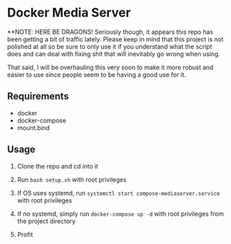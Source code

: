 # Docker Media Server

**NOTE: HERE BE DRAGONS! Seriously though, it appears this repo has been getting a bit of traffic lately. Please keep in mind that this project is not polished at all so be sure to only use it if you understand what the script does and can deal with fixing shit that will inevitably go wrong when using.

That said, I will be overhauling this very soon to make it more robust and easier to use since people seem to be having a good use for it.

## Requirements

- docker
- docker-compose
- mount.bind

## Usage

1) Clone the repo and cd into it

2) Run `bash setup.sh` with root privileges

3) If OS uses systemd, run `systemctl start compose-mediaserver.service` with root privileges

4) If no systemd, simply run `docker-compose up -d` with root privileges from the project directory

5) Profit



